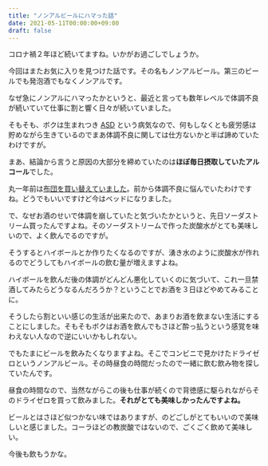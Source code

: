 ```yaml
---
title: "ノンアルビールにハマった話"
date: 2021-05-11T00:00:00+09:00
draft: false
---
```


コロナ禍２年ほど続いてますね。いかがお過ごしでしょうか。

今回はまたお気に入りを見つけた話です。その名もノンアルビール。第三のビールでも発泡酒でもなくノンアルです。

なぜ急にノンアルにハマったかというと、最近と言っても数年レベルで体調不良が続いていて仕事に割と響く日々が続いていました。

そもそも、ボクは生まれつき [ASD](https://www.ncnp.go.jp/hospital/patient/disease06.html) という病気なので、何もしなくとも疲労感は貯めながら生きているのでまあ体調不良に関しては仕方ないかと半ば諦めていたわけですが。

まあ、結論から言うと原因の大部分を締めていたのは**ほぼ毎日摂取していたアルコール**でした。

丸一年前は[布団を買い替えていました](https://blog.tinykitten.me/posts/replace-bed/)。前から体調不良に悩んでいたわけですね。どうでもいいですけど今はベッドになりました。

で、なぜお酒のせいで体調を崩していたと気づいたかというと、先日ソーダストリーム買ったんですよね。そのソーダストリームで作った炭酸水がとても美味しいので、よく飲んでるのですが。

そうするとハイボールとか作りたくなるのですが、湧き水のように炭酸水が作れるのでどうしてもハイボールの飲む量が増えますよね。

ハイボールを飲んだ後の体調がどんどん悪化していくのに気づいて、これ一旦禁酒してみたらどうなるんだろうか？ということでお酒を３日ほどやめてみることに。

そうしたら割といい感じの生活が出来たので、あまりお酒を飲まない生活にすることにしました。そもそもボクはお酒を飲んでもさほど酔っ払うという感覚を味わえない人なので逆にいいかもしれない。

でもたまにビールを飲みたくなりますよね。そこでコンビニで見かけたドライゼロというノンアルビール。その時昼食の時間だったので一緒に飲む飲み物を探していたんです。

昼食の時間なので、当然ながらこの後も仕事が続くので背徳感に駆られながらそのドライゼロを買って飲みました。**それがとても美味しかったんですよね。**

ビールとはさほど似つかない味ではありますが、のどごしがとてもいいので美味しいと感じました。コーラほどの教炭酸ではないので、ごくごく飲めて美味しい。

今後も飲もうかな。
